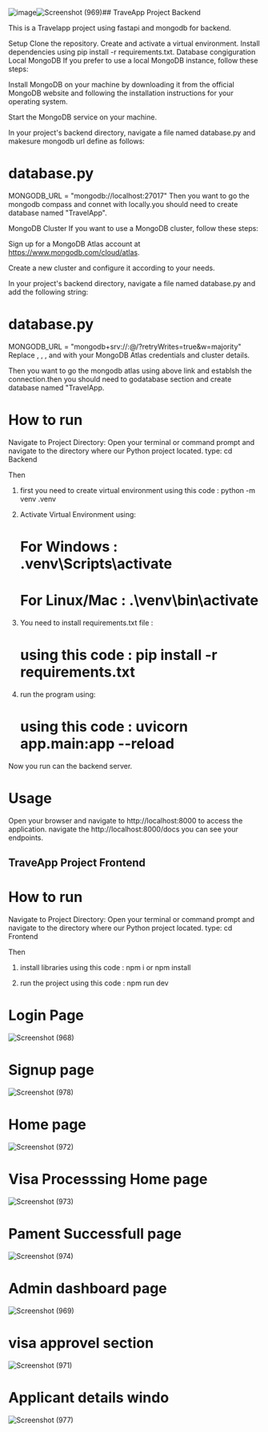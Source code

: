 ![image](https://github.com/user-attachments/assets/6bd8904e-8a4a-463b-b428-ba4fe9522da4)![Screenshot (969)](https://github.com/user-attachments/assets/b2e21c52-6752-4c60-a683-a7e10294021f)## TraveApp Project Backend

This is a Travelapp project using fastapi and mongodb for backend.

Setup
Clone the repository.
Create and activate a virtual environment.
Install dependencies using pip install -r requirements.txt.
Database congiguration
Local MongoDB
If you prefer to use a local MongoDB instance, follow these steps:

Install MongoDB on your machine by downloading it from the official MongoDB website and following the installation instructions for your operating system.

Start the MongoDB service on your machine.

In your project's backend directory, navigate a file named database.py and makesure mongodb url define as follows:

# database.py

MONGODB_URL = "mongodb://localhost:27017"
Then you want to go the mongodb compass and connet with locally.you should need to create database named "TravelApp".

MongoDB Cluster
If you want to use a MongoDB cluster, follow these steps:

Sign up for a MongoDB Atlas account at https://www.mongodb.com/cloud/atlas.

Create a new cluster and configure it according to your needs.

In your project's backend directory, navigate a file named database.py and add the following string:

# database.py

MONGODB_URL = "mongodb+srv://<username>:<password>@<cluster-url>/<database-name>?retryWrites=true&w=majority"
Replace <username>, <password>, <cluster-url>, and <database-name> with your MongoDB Atlas credentials and cluster details.

Then you want to go the mongodb atlas using above link and establsh the connection.then you should need to godatabase section and create database named "TravelApp.

# How to run

Navigate to Project Directory: Open your terminal or command prompt and navigate to the directory where our Python project located.
  type: cd Backend
 
 Then 

1) first you need to create virtual environment using this code : python -m venv .venv

2) Activate Virtual Environment using: 
      # For Windows : .venv\Scripts\activate    
      # For Linux/Mac : .\venv\bin\activate

3) You need to install requirements.txt file  : 
      # using this code : pip install -r requirements.txt

4) run the program using: 
      # using this code : uvicorn app.main:app --reload

Now you run can the backend server.

# Usage
Open your browser and navigate to http://localhost:8000 to access the application.
navigate the http://localhost:8000/docs  you can see your endpoints.




## TraveApp Project Frontend

# How to run

Navigate to Project Directory: Open your terminal or command prompt and navigate to the directory where our Python project located.
  type: cd Frontend
 
 Then 

 1) install libraries using this code : npm i or npm install

 2) run the project using this code : npm run dev

# Login Page
![Screenshot (968)](https://github.com/user-attachments/assets/4df3b01b-08a8-4895-bdfd-b1b9cfb5b672)

# Signup page
![Screenshot (978)](https://github.com/user-attachments/assets/9e755a28-051f-4513-a28d-7f79413cb8a1)

# Home page
![Screenshot (972)](https://github.com/user-attachments/assets/780da4c4-0c3a-4078-9a00-e9e95149dad1)

# Visa Processsing Home page
![Screenshot (973)](https://github.com/user-attachments/assets/2e53083a-6c29-47e7-af3e-c20f0e12d29c)

# Pament Successfull page
![Screenshot (974)](https://github.com/user-attachments/assets/47049da8-5c32-4937-827d-bf1ec00c7c40)

# Admin dashboard page
![Screenshot (969)](https://github.com/user-attachments/assets/88520722-7b01-4250-b38f-60584e83ae01)

# visa approvel section
![Screenshot (971)](https://github.com/user-attachments/assets/c1400303-5960-4152-99d0-00f50da86b99)

# Applicant details windo
![Screenshot (977)](https://github.com/user-attachments/assets/6398303f-1c4a-40a7-b465-a160f64890b1)
